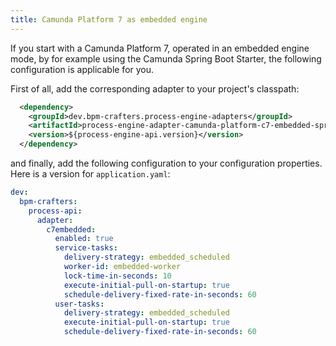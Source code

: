 ```yaml
---
title: Camunda Platform 7 as embedded engine
---
```


If you start with a Camunda Platform 7, operated in an embedded engine mode, by for example using the Camunda Spring Boot Starter,
the following configuration is applicable for you.

First of all, add the corresponding adapter to your project's classpath:

```xml 
  <dependency>
    <groupId>dev.bpm-crafters.process-engine-adapters</groupId>
    <artifactId>process-engine-adapter-camunda-platform-c7-embedded-spring-boot-starter</artifactId>
    <version>${process-engine-api.version}</version>
  </dependency>
```

and finally, add the following configuration to your configuration properties. Here is a version for `application.yaml`:

```yaml 
dev:
  bpm-crafters:
    process-api:
      adapter:
        c7embedded:
          enabled: true
          service-tasks:
            delivery-strategy: embedded_scheduled
            worker-id: embedded-worker
            lock-time-in-seconds: 10
            execute-initial-pull-on-startup: true
            schedule-delivery-fixed-rate-in-seconds: 60
          user-tasks:
            delivery-strategy: embedded_scheduled
            execute-initial-pull-on-startup: true
            schedule-delivery-fixed-rate-in-seconds: 60

```
